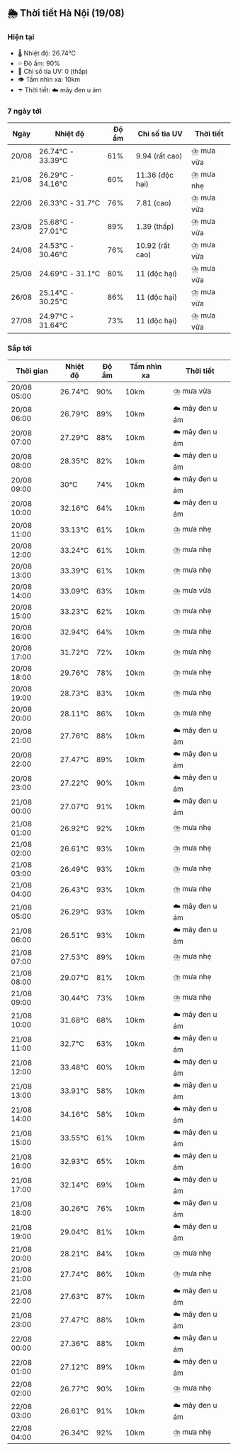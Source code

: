 ## 🌦️ Thời tiết Hà Nội (19/08)

### Hiện tại

- 🌡️ Nhiệt độ: 26.74℃
- 💦 Độ ẩm: 90%
- 🌟 Chỉ số tia UV: 0 (thấp)
- 👁️ Tầm nhìn xa: 10km
- ☂️ Thời tiết: ☁️ mây đen u ám

### 7 ngày tới

| Ngày | Nhiệt độ | Độ ẩm | Chỉ số tia UV | Thời tiết |
| --- | --- | --- | --- | --- |
| 20/08 | 26.74℃ - 33.39℃ | 61% | 9.94 (rất cao) | ⛈️ mưa vừa |
| 21/08 | 26.29℃ - 34.16℃ | 60% | 11.36 (độc hại) | ⛈️ mưa nhẹ |
| 22/08 | 26.33℃ - 31.7℃ | 76% | 7.81 (cao) | ⛈️ mưa vừa |
| 23/08 | 25.68℃ - 27.01℃ | 89% | 1.39 (thấp) | ⛈️ mưa vừa |
| 24/08 | 24.53℃ - 30.46℃ | 76% | 10.92 (rất cao) | ⛈️ mưa vừa |
| 25/08 | 24.69℃ - 31.1℃ | 80% | 11 (độc hại) | ⛈️ mưa vừa |
| 26/08 | 25.14℃ - 30.25℃ | 86% | 11 (độc hại) | ⛈️ mưa vừa |
| 27/08 | 24.97℃ - 31.64℃ | 73% | 11 (độc hại) | ⛈️ mưa vừa |

### Sắp tới

| Thời gian | Nhiệt độ | Độ ẩm | Tầm nhìn xa | Thời tiết |
| --- | --- | --- | --- | --- |
| 20/08 05:00 | 26.74℃ | 90% | 10km | ⛈️ mưa vừa |
| 20/08 06:00 | 26.79℃ | 89% | 10km | ☁️ mây đen u ám |
| 20/08 07:00 | 27.29℃ | 88% | 10km | ☁️ mây đen u ám |
| 20/08 08:00 | 28.35℃ | 82% | 10km | ☁️ mây đen u ám |
| 20/08 09:00 | 30℃ | 74% | 10km | ☁️ mây đen u ám |
| 20/08 10:00 | 32.16℃ | 64% | 10km | ☁️ mây đen u ám |
| 20/08 11:00 | 33.13℃ | 61% | 10km | ⛈️ mưa nhẹ |
| 20/08 12:00 | 33.24℃ | 61% | 10km | ⛈️ mưa nhẹ |
| 20/08 13:00 | 33.39℃ | 61% | 10km | ⛈️ mưa nhẹ |
| 20/08 14:00 | 33.09℃ | 63% | 10km | ⛈️ mưa vừa |
| 20/08 15:00 | 33.23℃ | 62% | 10km | ⛈️ mưa nhẹ |
| 20/08 16:00 | 32.94℃ | 64% | 10km | ⛈️ mưa nhẹ |
| 20/08 17:00 | 31.72℃ | 72% | 10km | ⛈️ mưa nhẹ |
| 20/08 18:00 | 29.76℃ | 78% | 10km | ⛈️ mưa nhẹ |
| 20/08 19:00 | 28.73℃ | 83% | 10km | ⛈️ mưa nhẹ |
| 20/08 20:00 | 28.11℃ | 86% | 10km | ⛈️ mưa nhẹ |
| 20/08 21:00 | 27.76℃ | 88% | 10km | ☁️ mây đen u ám |
| 20/08 22:00 | 27.47℃ | 89% | 10km | ☁️ mây đen u ám |
| 20/08 23:00 | 27.22℃ | 90% | 10km | ☁️ mây đen u ám |
| 21/08 00:00 | 27.07℃ | 91% | 10km | ☁️ mây đen u ám |
| 21/08 01:00 | 26.92℃ | 92% | 10km | ⛈️ mưa nhẹ |
| 21/08 02:00 | 26.61℃ | 93% | 10km | ⛈️ mưa nhẹ |
| 21/08 03:00 | 26.49℃ | 93% | 10km | ⛈️ mưa nhẹ |
| 21/08 04:00 | 26.43℃ | 93% | 10km | ⛈️ mưa nhẹ |
| 21/08 05:00 | 26.29℃ | 93% | 10km | ☁️ mây đen u ám |
| 21/08 06:00 | 26.51℃ | 93% | 10km | ☁️ mây đen u ám |
| 21/08 07:00 | 27.53℃ | 89% | 10km | ⛈️ mưa nhẹ |
| 21/08 08:00 | 29.07℃ | 81% | 10km | ⛈️ mưa nhẹ |
| 21/08 09:00 | 30.44℃ | 73% | 10km | ⛈️ mưa nhẹ |
| 21/08 10:00 | 31.68℃ | 68% | 10km | ☁️ mây đen u ám |
| 21/08 11:00 | 32.7℃ | 63% | 10km | ☁️ mây đen u ám |
| 21/08 12:00 | 33.48℃ | 60% | 10km | ☁️ mây đen u ám |
| 21/08 13:00 | 33.91℃ | 58% | 10km | ☁️ mây đen u ám |
| 21/08 14:00 | 34.16℃ | 58% | 10km | ☁️ mây đen u ám |
| 21/08 15:00 | 33.55℃ | 61% | 10km | ☁️ mây đen u ám |
| 21/08 16:00 | 32.93℃ | 65% | 10km | ☁️ mây đen u ám |
| 21/08 17:00 | 32.14℃ | 69% | 10km | ☁️ mây đen u ám |
| 21/08 18:00 | 30.26℃ | 76% | 10km | ☁️ mây đen u ám |
| 21/08 19:00 | 29.04℃ | 81% | 10km | ☁️ mây đen u ám |
| 21/08 20:00 | 28.21℃ | 84% | 10km | ⛈️ mưa nhẹ |
| 21/08 21:00 | 27.74℃ | 86% | 10km | ⛈️ mưa nhẹ |
| 21/08 22:00 | 27.63℃ | 87% | 10km | ☁️ mây đen u ám |
| 21/08 23:00 | 27.47℃ | 88% | 10km | ☁️ mây đen u ám |
| 22/08 00:00 | 27.36℃ | 88% | 10km | ☁️ mây đen u ám |
| 22/08 01:00 | 27.12℃ | 89% | 10km | ☁️ mây đen u ám |
| 22/08 02:00 | 26.77℃ | 90% | 10km | ⛈️ mưa nhẹ |
| 22/08 03:00 | 26.61℃ | 91% | 10km | ☁️ mây đen u ám |
| 22/08 04:00 | 26.34℃ | 92% | 10km | ⛈️ mưa nhẹ |
